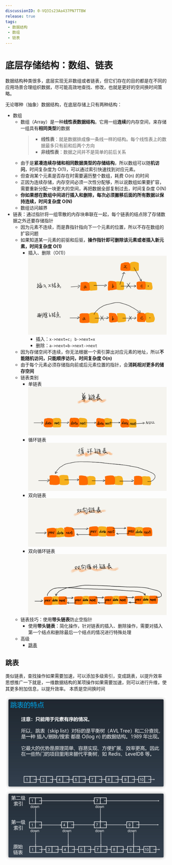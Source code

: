 ```yaml
---
discussionID: 0-VQ3Is23Aa437PN7TTBW
release: true
tags:
 - 数据结构
 - 数组
 - 链表
---
```


# 底层存储结构：数组、链表

数据结构种类很多，底层实现无非数组或者链表，但它们存在的目的都是在不同的应用场景合理组织数据，尽可能高效地查找、修改，也就是更好的空间换时间策略。

无论哪种（抽象）数据结构，在底层存储上只有两种结构：

- 数组
  - 数组（Array）是一种**线性表数据结构**。它用一组**连续**的内存空间，来存储一组具有**相同类型**的数据
    > - **线性表**：就是数据排成像一条线一样的结构。每个线性表上的数据最多只有前和后两个方向
    > - **非线性表**：数据之间并不是简单的前后关系
  - 由于是**紧凑连续存储和相同数据类型的存储结构**，所以数组可以随**机访问**，时间复杂度为 O(1)，可以通过索引快速找到对应元素。
  - 但查询某个元素是否存在时需要遍历整个数组，耗费 O(n) 的时间
  - 正因为连续存储，内存空间必须一次性分配够，所以说数组如果要扩容，需要重新分配一块更大的空间，再把数据全部复制过去，时间复杂度 O(N)
  - **你如果想在数组中间进行插入和删除，每次必须搬移后面的所有数据以保持连续，时间复杂度 O(N)**
  - 数组访问越界
- 链表：通过指针将一组零散的内存块串联在一起，每个链表的结点除了存储数据之外还要存储指针
  - 因为元素不连续，而是靠指针指向下一个元素的位置，所以不存在数组的扩容问题
  - 如果知道某一元素的前驱和后驱，**操作指针即可删除该元素或者插入新元素，时间复杂度 O(1)**
    - 插入、删除（O(1)）  ![](./images/452e943788bdeea462d364389bd08a17.jpg)
      - 插入：`x->next=c; b->next=x`
      - 删除：`a->next=b->next->next`
  - 因为存储空间不连续，你无法根据一个索引算出对应元素的地址，所以**不能随机访问，只能顺序访问，时间复杂度 O(n)**
  - 由于每个元素必须存储指向前或后元素位置的指针，会**消耗相对更多的储存空间**
  - 链表类别
    - 单链表  ![](./images/b93e7ade9bb927baad1348d9a806ddeb.jpg)
    - 循环链表  ![](./images/86cb7dc331ea958b0a108b911f38d155.jpg)
    - 双向链表  ![](./images/cbc8ab20276e2f9312030c313a9ef70b.jpg)
    - 双向循环链表  ![](./images/d1665043b283ecdf79b157cfc9e5ed91.jpg)
  - 链表技巧：使用**带头链表**防止空指针
    - 使用**带头链表**：简化操作，针对链表的插入、删除操作，需要对插入第一个结点和删除最后一个结点的情况进行特殊处理
  - 高级
    - [跳表](#跳表)

## 跳表

类似链表，查找操作如果需要加速，可以添加多级索引，变成跳表，以提升效率
思想推广一下就是，一维数据结构的某项操作如果需要加速，则可以进行升维，使其更多附加信息，以提升效率。
本质是空间换时间

<img src="./images/image-20210424160817179.png" alt="image-20210424160817179" style="zoom:50%;" />

<img src="./images/image-20210424160856047.png" alt="image-20210424160856047" style="zoom:50%;" />